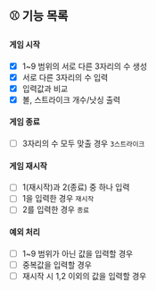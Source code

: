 ## ⚾️ 기능 목록

#### 게임 시작

- [x] 1~9 범위의 서로 다른 3자리의 수 생성
- [x] 서로 다른 3자리의 수 입력
- [x] 입력값과 비교
- [x] 볼, 스트라이크 개수/낫싱 출력

#### 게임 종료

- [ ] 3자리의 수 모두 맞출 경우 `3스트라이크`

#### 게임 재시작

- [ ] 1(재시작)과 2(종료) 중 하나 입력
- [ ] 1을 입력한 경우 `재시작`
- [ ] 2를 입력한 경우 `종료`

#### 예외 처리

- [ ] 1~9 범위가 아닌 값을 입력할 경우
- [ ] 중복값을 입력할 경우
- [ ] 재시작 시 1,2 이외의 값을 입력할 경우